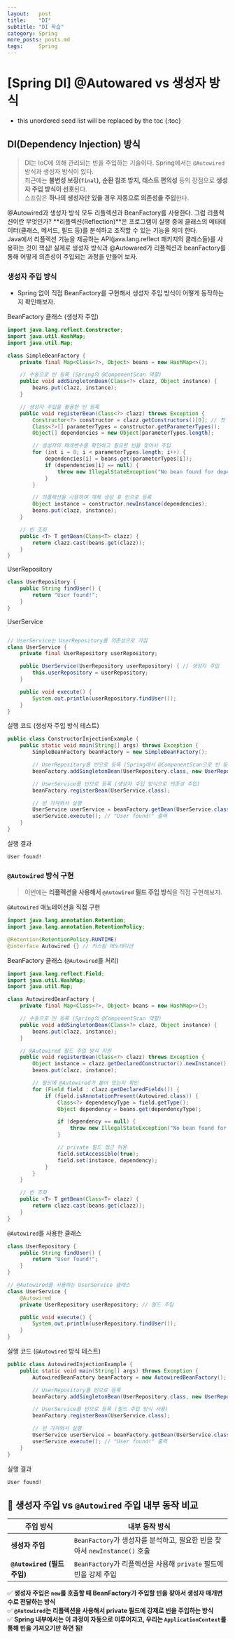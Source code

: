 ```yaml
---
layout:   post
title:    "DI"
subtitle: "DI 학습"
category: Spring
more_posts: posts.md
tags:     Spring
---
```

# [Spring DI] @Autowared vs 생성자 방식

<!--more-->
<!-- Table of contents -->
* this unordered seed list will be replaced by the toc
{:toc}

<!-- text -->

## DI(Dependency Injection) 방식
> DI는 IoC에 의해 관리되는 빈을 주입하는 기술이다. Spring에서는 `@Autowired` 방식과 생성자 방식이 있다.  
> 최근에는 **불변성 보장(`final`), 순환 참조 방지, 테스트 편의성** 등의 장점으로 **생성자 주입 방식이 선호**된다.  
> 스프링은 **하나의 생성자만 있을 경우 자동으로 의존성을 주입**한다.


@Autowired과 생성자 방식 모두 리플렉션과 BeanFactory를 사용한다. 그럼 리플렉션이란 무엇인가?
**리플렉션(Reflection)**은 프로그램이 실행 중에 클래스의 메타데이터(클래스, 메서드, 필드 등)를 분석하고 조작할 수 있는 기능을 의미 한다.  
Java에서 리플렉션 기능을 제공하는 API(java.lang.reflect 패키지의 클래스들)를 사용하는 것이 핵심!
실제로 생성자 방식과 @Autowared가 리플렉션과 beanFactory를 통해 어떻게 의존성이 주입되는 과정을 만들어 보자.  

### 생성자 주입 방식
- Spring 없이 직접 BeanFactory를 구현해서 생성자 주입 방식이 어떻게 동작하는지 확인해보자.

BeanFactory 클래스 (생성자 주입)
```java
import java.lang.reflect.Constructor;
import java.util.HashMap;
import java.util.Map;

class SimpleBeanFactory {
    private final Map<Class<?>, Object> beans = new HashMap<>();

    // 수동으로 빈 등록 (Spring의 @ComponentScan 역할)
    public void addSingletonBean(Class<?> clazz, Object instance) {
        beans.put(clazz, instance);
    }

    // 생성자 주입을 활용한 빈 등록
    public void registerBean(Class<?> clazz) throws Exception {
        Constructor<?> constructor = clazz.getConstructors()[0]; // 첫 번째 생성자 가져오기
        Class<?>[] parameterTypes = constructor.getParameterTypes();
        Object[] dependencies = new Object[parameterTypes.length];

        // 생성자의 매개변수를 확인하고 필요한 빈을 찾아서 주입
        for (int i = 0; i < parameterTypes.length; i++) {
            dependencies[i] = beans.get(parameterTypes[i]);
            if (dependencies[i] == null) {
                throw new IllegalStateException("No bean found for dependency: " + parameterTypes[i].getName());
            }
        }

        // 리플렉션을 사용하여 객체 생성 후 빈으로 등록
        Object instance = constructor.newInstance(dependencies);
        beans.put(clazz, instance);
    }

    // 빈 조회
    public <T> T getBean(Class<T> clazz) {
        return clazz.cast(beans.get(clazz));
    }
}
```

UserRepository
```java
class UserRepository {
    public String findUser() {
        return "User found!";
    }
}
```

UserService
```java

// UserService는 UserRepository를 의존성으로 가짐
class UserService {
    private final UserRepository userRepository;

    public UserService(UserRepository userRepository) { // 생성자 주입
        this.userRepository = userRepository;
    }

    public void execute() {
        System.out.println(userRepository.findUser());
    }
}

```

실행 코드 (생성자 주입 방식 테스트)
```java
public class ConstructorInjectionExample {
    public static void main(String[] args) throws Exception {
        SimpleBeanFactory beanFactory = new SimpleBeanFactory();

        // UserRepository를 빈으로 등록 (Spring에서 @ComponentScan으로 빈 등록하는 것과 동일)
        beanFactory.addSingletonBean(UserRepository.class, new UserRepository());

        // UserService를 빈으로 등록 (생성자 주입 방식으로 의존성 주입)
        beanFactory.registerBean(UserService.class);

        // 빈 가져와서 실행
        UserService userService = beanFactory.getBean(UserService.class);
        userService.execute(); // "User found!" 출력
    }
}

```

실행 결과
```shell
User found!
```

### `@Autowired` 방식 구현
> 이번에는 **리플렉션을 사용해서 `@Autowired` 필드 주입 방식**을 직접 구현해보자.

`@Autowired` 애노테이션을 직접 구현
```java
import java.lang.annotation.Retention;
import java.lang.annotation.RetentionPolicy;

@Retention(RetentionPolicy.RUNTIME)
@interface Autowired {} // 커스텀 애노테이션
```


BeanFactory 클래스 (`@Autowired`를 처리)
```java
import java.lang.reflect.Field;
import java.util.HashMap;
import java.util.Map;

class AutowiredBeanFactory {
    private final Map<Class<?>, Object> beans = new HashMap<>();

    // 수동으로 빈 등록 (Spring의 @ComponentScan 역할)
    public void addSingletonBean(Class<?> clazz, Object instance) {
        beans.put(clazz, instance);
    }

    // @Autowired 필드 주입 방식 지원
    public void registerBean(Class<?> clazz) throws Exception {
        Object instance = clazz.getDeclaredConstructor().newInstance();
        beans.put(clazz, instance);

        // 필드에 @Autowired가 붙어 있는지 확인
        for (Field field : clazz.getDeclaredFields()) {
            if (field.isAnnotationPresent(Autowired.class)) {
                Class<?> dependencyType = field.getType();
                Object dependency = beans.get(dependencyType);

                if (dependency == null) {
                    throw new IllegalStateException("No bean found for dependency: " + dependencyType.getName());
                }

                // private 필드 접근 허용
                field.setAccessible(true);
                field.set(instance, dependency);
            }
        }
    }

    // 빈 조회
    public <T> T getBean(Class<T> clazz) {
        return clazz.cast(beans.get(clazz));
    }
}
```

`@Autowired`를 사용한 클래스
```java
class UserRepository {
    public String findUser() {
        return "User found!";
    }
}

// @Autowired를 사용하는 UserService 클래스
class UserService {
    @Autowired
    private UserRepository userRepository; // 필드 주입

    public void execute() {
        System.out.println(userRepository.findUser());
    }
}
```

실행 코드 (`@Autowired` 방식 테스트)
```java
public class AutowiredInjectionExample {
    public static void main(String[] args) throws Exception {
        AutowiredBeanFactory beanFactory = new AutowiredBeanFactory();

        // UserRepository를 빈으로 등록
        beanFactory.addSingletonBean(UserRepository.class, new UserRepository());

        // UserService를 빈으로 등록 (필드 주입 방식 사용)
        beanFactory.registerBean(UserService.class);

        // 빈 가져와서 실행
        UserService userService = beanFactory.getBean(UserService.class);
        userService.execute(); // "User found!" 출력
    }
}
```

실행 결과
```
User found!
```

## **📌 생성자 주입 vs `@Autowired` 주입 내부 동작 비교**

| 주입 방식 | 내부 동작 방식 |
|-----------|------------------------------------------------|
| **생성자 주입** | `BeanFactory`가 생성자를 분석하고, 필요한 빈을 찾아서 `newInstance()` 호출 |
| **`@Autowired` (필드 주입)** | `BeanFactory`가 리플렉션을 사용해 `private` 필드에 빈을 강제 주입 |

✅ **생성자 주입은 `new`를 호출할 때 BeanFactory가 주입할 빈을 찾아서 생성자 매개변수로 전달하는 방식**  
✅ **`@Autowired`는 리플렉션을 사용해서 private 필드에 강제로 빈을 주입하는 방식**  
✅ **Spring 내부에서는 이 과정이 자동으로 이루어지고, 우리는 `ApplicationContext`를 통해 빈을 가져오기만 하면 됨!**
